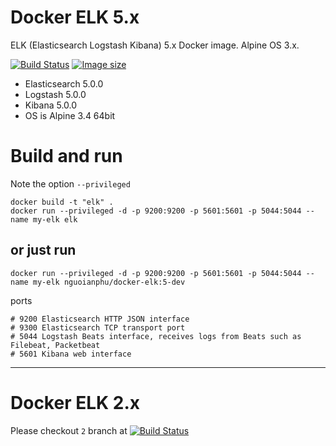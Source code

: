 # Docker ELK 5.x

ELK (Elasticsearch Logstash Kibana) 5.x Docker image. Alpine OS 3.x.

[![Build Status](https://travis-ci.org/nguoianphu/docker-elk.svg?branch=master)](https://travis-ci.org/nguoianphu/docker-elk) [![Image size](https://images.microbadger.com/badges/image/nguoianphu/docker-elk.svg)](https://microbadger.com/images/nguoianphu/docker-elk "Get your own image badge on microbadger.com")

- Elasticsearch 5.0.0
- Logstash 5.0.0
- Kibana 5.0.0
- OS is Alpine 3.4 64bit

# Build and run

Note the option ```--privileged```
    
    docker build -t "elk" .
    docker run --privileged -d -p 9200:9200 -p 5601:5601 -p 5044:5044 --name my-elk elk
    
## or just run
    
    docker run --privileged -d -p 9200:9200 -p 5601:5601 -p 5044:5044 --name my-elk nguoianphu/docker-elk:5-dev

ports

    # 9200 Elasticsearch HTTP JSON interface
    # 9300 Elasticsearch TCP transport port
    # 5044 Logstash Beats interface, receives logs from Beats such as Filebeat, Packetbeat
    # 5601 Kibana web interface

---
    
# Docker ELK 2.x

Please checkout ```2``` branch at  [![Build Status](https://travis-ci.org/nguoianphu/docker-elk.svg?branch=2)](https://github.com/nguoianphu/docker-elk/tree/2)